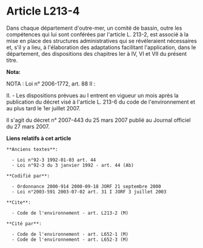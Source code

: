 # Article L213-4

Dans chaque département d'outre-mer, un comité de bassin, outre les compétences qui lui sont conférées par l'article L.
213-2, est associé à la mise en place des structures administratives qui se révéleraient nécessaires et, s'il y a lieu, à
l'élaboration des adaptations facilitant l'application, dans le département, des dispositions des chapitres Ier à IV, VI et
VII du présent titre.

**Nota:**

NOTA : Loi n° 2006-1772, art. 88 II :

II. - Les dispositions prévues au I entrent en vigueur un mois après la publication du décret visé à l'article L. 213-6 du
code de l'environnement et au plus tard le 1er juillet 2007.

Il s'agit du décret n° 2007-443 du 25 mars 2007 publié au Journal officiel du 27 mars 2007.

**Liens relatifs à cet article**

	**Anciens textes**:

	  - Loi n°92-3 1992-01-03 art. 44
	  - Loi n°92-3 du 3 janvier 1992 - art. 44 (Ab)

	**Codifié par**:

	  - Ordonnance 2000-914 2000-09-18 JORF 21 septembre 2000
	  - Loi n°2003-591 2003-07-02 art. 31 I JORF 3 juillet 2003

	**Cite**:

	  - Code de l'environnement - art. L213-2 (M)

	**Cité par**:

	  - Code de l'environnement - art. L652-1 (M)
	  - Code de l'environnement - art. L652-3 (M)
